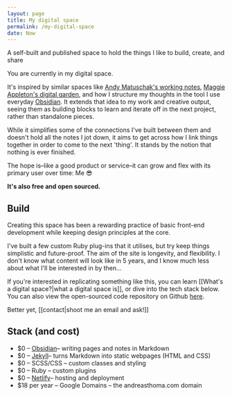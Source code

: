 ```yaml
---
layout: page
title: My digital space
permalink: /my-digital-space
date: Now
---
```

<p class="callout">A self-built and published space to hold the things I like to build, create, and share</p>

You are currently in my digital space.

It's inspired by similar spaces like [Andy Matuschak's working notes](https://notes.andymatuschak.org/About_these_notes), [Maggie Appleton's digital garden](https://maggieappleton.com/garden-history), and how I structure my thoughts in the tool I use everyday [Obsidian](https://obsidian.md/). It extends that idea to my work and creative output, seeing them as building blocks to learn and iterate off in the next project, rather than standalone pieces.

While it simplifies some of the connections I've built between them and doesn't hold all the notes I jot down, it aims to get across how I link things together in order to come to the next 'thing'. It stands by the notion that nothing is ever finished.

The hope is–like a good product or service–it can grow and flex with its primary user over time: Me 😎

**It's also free and open sourced.**
## Build

Creating this space has been a rewarding practice of basic front-end development while keeping design principles at the core.

I've built a few custom Ruby plug-ins that it utilises, but try keep things simplistic and future-proof. The aim of the site is longevity, and flexibility. I don't know what content will look like in 5 years, and I know much less about what I'll be interested in by then...

If you're interested in replicating something like this, you can learn [[What's a digital space?|what a digital space  is]], or dive into the tech stack below. You can also view the open-sourced code repository on Github [here](https://github.com/andreeeeaaaaas/my-digital-space).

Better yet, [[contact|shoot me an email and ask!]]

## Stack (and cost)


- $0 – [Obsidian](https://obsidian.md/)– writing pages and notes in Markdown
- $0 – [Jekyll](https://jekyllrb.com/)– turns Markdown into static webpages (HTML and CSS)
- $0 – SCSS/CSS –  custom classes and styling
- $0 – Ruby –  custom plugins
- $0 – [Netlify](https://www.netlify.com/)– hosting and deployment
- $18 per year – Google Domains – the andreasthoma.com domain
